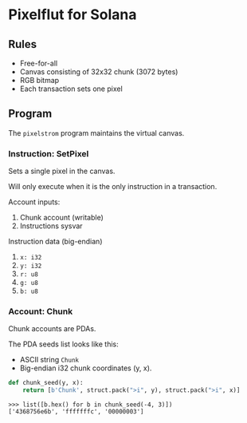 # Pixelflut for Solana

## Rules

- Free-for-all
- Canvas consisting of 32x32 chunk (3072 bytes)
- RGB bitmap
- Each transaction sets one pixel

## Program

The `pixelstrom` program maintains the virtual canvas.

### Instruction: SetPixel

Sets a single pixel in the canvas.

Will only execute when it is the only instruction in a transaction.

Account inputs:
1. Chunk account (writable)
2. Instructions sysvar

Instruction data (big-endian)
1. `x: i32`
2. `y: i32`
3. `r: u8`
4. `g: u8`
5. `b: u8`

### Account: Chunk

Chunk accounts are PDAs.

The PDA seeds list looks like this:
- ASCII string `Chunk`
- Big-endian i32 chunk coordinates (y, x).

```python
def chunk_seed(y, x):
    return [b'Chunk', struct.pack(">i", y), struct.pack(">i", x)]
```

```
>>> list([b.hex() for b in chunk_seed(-4, 3)])
['4368756e6b', 'fffffffc', '00000003']
```
